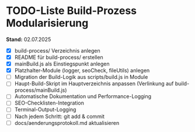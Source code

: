 # TODO-Liste Build-Prozess Modularisierung

**Stand:** 02.07.2025

- [x] build-process/ Verzeichnis anlegen
- [x] README für build-process/ erstellen
- [x] mainBuild.js als Einstiegspunkt anlegen
- [x] Platzhalter-Module (logger, seoCheck, fileUtils) anlegen
- [ ] Migration der Build-Logik aus scripts/build.js in Module
- [ ] Haupt-Build-Skript im Hauptverzeichnis anpassen (Verlinkung auf build-process/mainBuild.js)
- [ ] Automatische Dokumentation und Performance-Logging
- [ ] SEO-Checklisten-Integration
- [ ] Terminal-Output-Logging
- [ ] Nach jedem Schritt: git add & commit
- [ ] docs/aenderungsprotokoll.md aktualisieren
